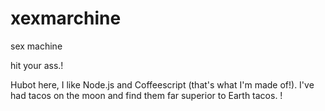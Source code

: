 # xexmarchine
sex machine

hit your ass.!

Hubot here, I like Node.js and Coffeescript (that's what I'm made of!).
I've had tacos on the moon and find them far superior to Earth tacos. !

